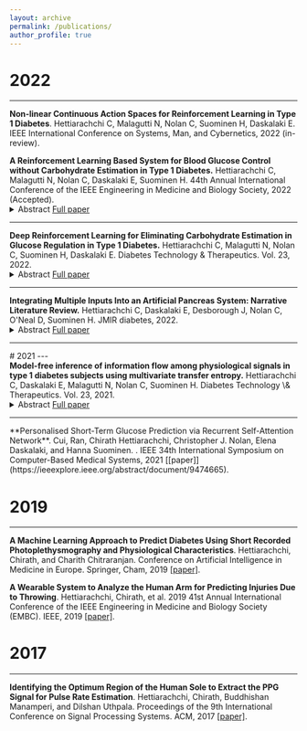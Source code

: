 ```yaml
---
layout: archive
permalink: /publications/
author_profile: true
---
```

<!-- title: "Publications" -->
# 2022
---

**Non-linear Continuous Action Spaces for Reinforcement Learning in Type 1 Diabetes**. Hettiarachchi C, Malagutti N, Nolan C, Suominen H, Daskalaki E.  IEEE International Conference on Systems, Man, and Cybernetics, 2022 (in-review).

<div>
<strong>A Reinforcement Learning Based System for Blood Glucose Control without Carbohydrate Estimation in Type 1 Diabetes.</strong> Hettiarachchi C, Malagutti N, Nolan C, Daskalaki E, Suominen H. 44th Annual International Conference of the IEEE Engineering in Medicine and Biology Society, 2022 (Accepted).
<details>
  <summary>Abstract <a href="https://www.liebertpub.com/doi/full/10.1089/dia.2021.2525.abstracts">Full paper</a></summary>
  
<blockquote><p>Type 1 Diabetes (T1D) is a chronic autoimmune disease, which requires the use of exogenous insulin for glucose regulation. In current hybrid closed-loop systems, meal entry is manual which adds cognitive burden to the persons living with T1D. In this study, we proposed a control system based on Proximal Policy Optimisation (PPO) that controls both basal and bolus insulin infusion and only requires meal announcement, thus eliminating the need for carbohydrate estimation. We evaluated the system on a challenging meal scenario, using an open-source simulator based on the UVA/Padova 2008 model and achieved a mean Time in Range value of 65% for the adult subject cohort, while maintaining a moderate hypoglycemic and hyperglycemic risk profile. The approach shows promise and welcomes further research towards the translation to a real-life artificial pancreas.</p></blockquote>

</details>
</div>
<hr>
<div>
<strong>Deep Reinforcement Learning for Eliminating Carbohydrate Estimation in Glucose Regulation in Type 1 Diabetes.</strong> Hettiarachchi C, Malagutti N, Nolan C, Suominen H, Daskalaki E. Diabetes Technology & Therapeutics. Vol. 23, 2022.
<details>
  <summary>Abstract <a href="https://www.liebertpub.com/doi/full/10.1089/dia.2021.2525.abstracts">Full paper</a></summary>
  
<blockquote><p>Type 1 Diabetes (T1D) is a chronic autoimmune disease, which requires the use of exogenous insulin for glucose regulation. In current hybrid closed-loop systems, meal entry is manual which adds cognitive burden to the persons living with T1D. In this study, we proposed a control system based on Proximal Policy Optimisation (PPO) that controls both basal and bolus insulin infusion and only requires meal announcement, thus eliminating the need for carbohydrate estimation. We evaluated the system on a challenging meal scenario, using an open-source simulator based on the UVA/Padova 2008 model and achieved a mean Time in Range value of 65\% for the adult subject cohort, while maintaining a moderate hypoglycemic and hyperglycemic risk profile. The approach shows promise and welcomes further research towards the translation to a real-life artificial~pancreas.</p></blockquote>

</details>
</div>
<hr>
<div>
<strong>Integrating Multiple Inputs Into an Artificial Pancreas System: Narrative Literature Review.</strong> Hettiarachchi C, Daskalaki E, Desborough J, Nolan C, O'Neal D, Suominen H. JMIR diabetes, 2022.
<details>
  <summary>Abstract <a href="https://diabetes.jmir.org/2022/1/e28861/">Full paper</a></summary>
  
<blockquote><p>Type 1 Diabetes (T1D) is a chronic autoimmune disease, which requires the use of exogenous insulin for glucose regulation. In current hybrid closed-loop systems, meal entry is manual which adds cognitive burden to the persons living with T1D. In this study, we proposed a control system based on Proximal Policy Optimisation (PPO) that controls both basal and bolus insulin infusion and only requires meal announcement, thus eliminating the need for carbohydrate estimation. We evaluated the system on a challenging meal scenario, using an open-source simulator based on the UVA/Padova 2008 model and achieved a mean Time in Range value of 65\% for the adult subject cohort, while maintaining a moderate hypoglycemic and hyperglycemic risk profile. The approach shows promise and welcomes further research towards the translation to a real-life artificial~pancreas.</p></blockquote>

</details>
</div>
<hr>
# 2021
---

<div>
<strong>Model-free inference of information flow among physiological signals in type 1 diabetes subjects using multivariate transfer entropy.</strong> Hettiarachchi C, Daskalaki E, Malagutti N, Nolan C, Suominen H. Diabetes Technology \& Therapeutics. Vol. 23, 2021.
<details>
  <summary>Abstract <a href="https://www.liebertpub.com/doi/full/10.1089/dia.2021.2525.abstracts">Full paper</a></summary>
  
<blockquote><p><strong>Background and Aims</strong>: The complexity and inter‐subject variability of the glucoregulatory system calls for the integration of additional physiological signals in the daily management of glycaemia in Type 1 Diabetes (T1D). The aim of this study was to explore the Information Flow (IF) among different physiological signals in T1D subjects.<br>
<strong>Methods</strong>: The OhioT1DM dataset was used for the analysis, where Continuous Glucose Monitoring (CGM), insulin delivery, meals, Galvanic Skin Response (GSR), skin temperature, and Heart Rate (HR) information was available for six weeks. The Multivariate Transfer Entropy (MTE) technique was used to construct subject‐specific network graphs and infer the existence, direction, and time lag of IF between the aforementioned parameters.<br>
<strong>Results</strong>: Preliminary results from six subjects showed a consistent IF from HR to GSR. Moreover, an IF from HR to CGM was observed in all except one subject. Other IF relations varied among subjects and this fact could be attributed to individual differences in insulin treatment, insulin sensitivity, lifestyle, and biological variability.<br>
<strong>Conclusions</strong>: MTE is a valuable model‐free tool to estimate IF in complex multivariate time‐series. Our analysis demonstrated relations among the considered physiological signals in T1D subjects. As a next step, additional subjects will be evaluated, and an interpretation framework will be designed to associate the found relations to individual characteristics, in particular CGM. Knowledge of these inter‐relations can deepen the understanding of the glucoregulatory system and the design of personalised modelling and treatment solutions.</p></blockquote>

</details>
</div>
<hr>
**Personalised Short-Term Glucose Prediction via Recurrent Self-Attention Network**. Cui, Ran, Chirath Hettiarachchi, Christopher J. Nolan, Elena Daskalaki, and Hanna Suominen. . IEEE 34th International Symposium on Computer-Based Medical Systems, 2021 [[paper]](https://ieeexplore.ieee.org/abstract/document/9474665).

# 2019
---

**A Machine Learning Approach to Predict Diabetes Using Short Recorded Photoplethysmography and Physiological Characteristics**. Hettiarachchi, Chirath, and Charith Chitraranjan. Conference on Artificial Intelligence in Medicine in Europe. Springer, Cham, 2019 [[paper]](http://chirathyh.github.io/files/AIME_2019_paper_89.pdf).

**A Wearable System to Analyze the Human Arm for Predicting Injuries Due to Throwing**. Hettiarachchi, Chirath, et al. 2019 41st Annual International Conference of the IEEE Engineering in Medicine and Biology Society (EMBC). IEEE, 2019 [[paper]](http://chirathyh.github.io/files/EMBC19_0212_FI.pdf).

# 2017
---

**Identifying the Optimum Region of the Human Sole to Extract the PPG Signal for Pulse Rate Estimation**. Hettiarachchi, Chirath, Buddhishan Manamperi, and Dilshan Uthpala. Proceedings of the 9th International Conference on Signal Processing Systems. ACM, 2017 [[paper]](http://chirathyh.github.io/files/paper1.pdf).


<!-- {% if author.googlescholar %}
  You can also find my articles on <u><a href="{{author.googlescholar}}">my Google Scholar profile</a>.</u>
{% endif %}

{% include base_path %}

{% for post in site.publications reversed %}
  {% include archive-single.html %}
{% endfor %} -->
